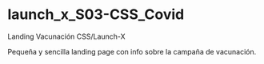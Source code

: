 # launch_x_S03-CSS_Covid
Landing Vacunación CSS/Launch-X

Pequeña y sencilla landing page con info sobre la campaña de vacunación.
